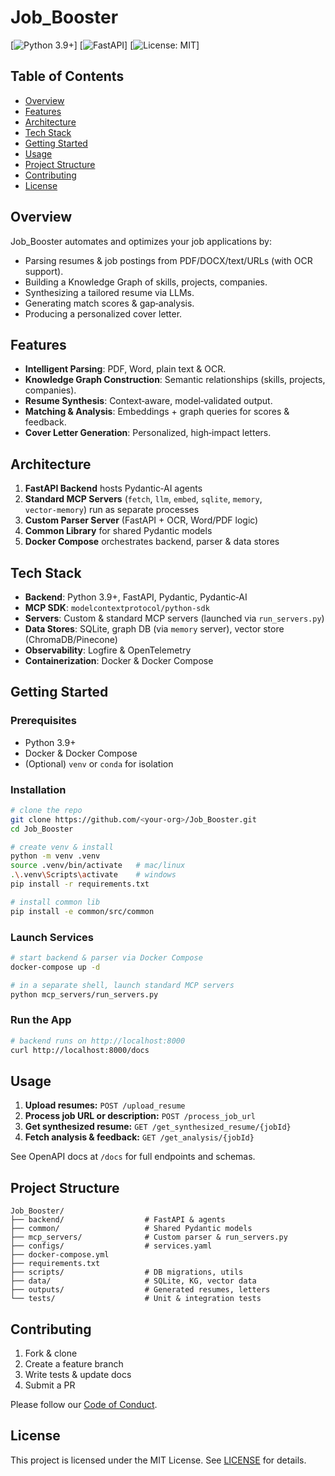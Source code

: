 # Job_Booster

[![Python 3.9+](https://img.shields.io/badge/python-3.9%2B-blue)] [![FastAPI](https://img.shields.io/badge/fastapi-%3E%3D0.75-green)] [![License: MIT](https://img.shields.io/badge/license-MIT-blue.svg)]

## Table of Contents

- [Overview](#overview)
- [Features](#features)
- [Architecture](#architecture)
- [Tech Stack](#tech-stack)
- [Getting Started](#getting-started)
- [Usage](#usage)
- [Project Structure](#project-structure)
- [Contributing](#contributing)
- [License](#license)

## Overview

Job_Booster automates and optimizes your job applications by:

- Parsing resumes & job postings from PDF/DOCX/text/URLs (with OCR support).
- Building a Knowledge Graph of skills, projects, companies.
- Synthesizing a tailored resume via LLMs.
- Generating match scores & gap‑analysis.
- Producing a personalized cover letter.

## Features

- **Intelligent Parsing**: PDF, Word, plain text & OCR.
- **Knowledge Graph Construction**: Semantic relationships (skills, projects, companies).
- **Resume Synthesis**: Context‑aware, model‑validated output.
- **Matching & Analysis**: Embeddings + graph queries for scores & feedback.
- **Cover Letter Generation**: Personalized, high‑impact letters.

## Architecture

1. **FastAPI Backend** hosts Pydantic‑AI agents  
2. **Standard MCP Servers** (`fetch`, `llm`, `embed`, `sqlite`, `memory`, `vector‑memory`) run as separate processes  
3. **Custom Parser Server** (FastAPI + OCR, Word/PDF logic)  
4. **Common Library** for shared Pydantic models  
5. **Docker Compose** orchestrates backend, parser & data stores  

## Tech Stack

- **Backend**: Python 3.9+, FastAPI, Pydantic, Pydantic‑AI  
- **MCP SDK**: `modelcontextprotocol/python-sdk`  
- **Servers**: Custom & standard MCP servers (launched via `run_servers.py`)  
- **Data Stores**: SQLite, graph DB (via `memory` server), vector store (ChromaDB/Pinecone)  
- **Observability**: Logfire & OpenTelemetry  
- **Containerization**: Docker & Docker Compose  

## Getting Started

### Prerequisites

- Python 3.9+  
- Docker & Docker Compose  
- (Optional) `venv` or `conda` for isolation  

### Installation

```bash
# clone the repo
git clone https://github.com/<your‑org>/Job_Booster.git
cd Job_Booster

# create venv & install
python -m venv .venv
source .venv/bin/activate   # mac/linux
.\.venv\Scripts\activate    # windows
pip install -r requirements.txt

# install common lib
pip install -e common/src/common
```

### Launch Services

```bash
# start backend & parser via Docker Compose
docker-compose up -d

# in a separate shell, launch standard MCP servers
python mcp_servers/run_servers.py
```

### Run the App

```bash
# backend runs on http://localhost:8000
curl http://localhost:8000/docs
```

## Usage

1. **Upload resumes:** `POST /upload_resume`  
2. **Process job URL or description:** `POST /process_job_url`  
3. **Get synthesized resume:** `GET /get_synthesized_resume/{jobId}`  
4. **Fetch analysis & feedback:** `GET /get_analysis/{jobId}`  

See OpenAPI docs at `/docs` for full endpoints and schemas.

## Project Structure

```plaintext
Job_Booster/
├── backend/                  # FastAPI & agents
├── common/                   # Shared Pydantic models
├── mcp_servers/              # Custom parser & run_servers.py
├── configs/                  # services.yaml
├── docker-compose.yml
├── requirements.txt
├── scripts/                  # DB migrations, utils
├── data/                     # SQLite, KG, vector data
├── outputs/                  # Generated resumes, letters
└── tests/                    # Unit & integration tests
```

## Contributing

1. Fork & clone  
2. Create a feature branch  
3. Write tests & update docs  
4. Submit a PR  

Please follow our [Code of Conduct](CODE_OF_CONDUCT.md).

## License

This project is licensed under the MIT License. See [LICENSE](LICENSE) for details.
